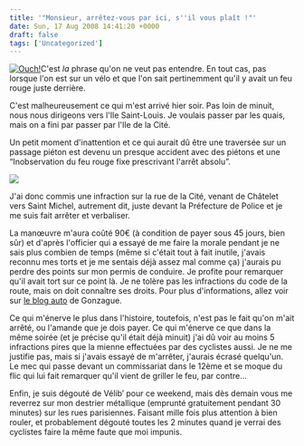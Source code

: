 ```yaml
---
title: '"Monsieur, arrêtez-vous par ici, s''il vous plaît !"'
date: Sun, 17 Aug 2008 14:41:20 +0000
draft: false
tags: ['Uncategorized']
---
```


[![Ouch!](http://farm4.static.flickr.com/3119/2769612186_e4465f8af2_m.jpg)](http://www.flickr.com/photos/madd0/2769612186/ "Ouch! by madd0, on Flickr")C'est _la_ phrase qu'on ne veut pas entendre. En tout cas, pas lorsque l'on est sur un vélo et que l'on sait pertinemment qu'il y avait un feu rouge juste derrière.

C'est malheureusement ce qui m'est arrivé hier soir. Pas loin de minuit, nous nous dirigeons vers l'Ile Saint-Louis. Je voulais passer par les quais, mais on a fini par passer par l'Ile de la Cité.

Un petit moment d'inattention et ce qui aurait dû être une traversée sur un passage piéton est devenu un presque accident avec des piétons et une “Inobservation du feu rouge fixe prescrivant l'arrêt absolu”.

[![](http://farm4.static.flickr.com/3055/2769555236_2bf260d87f_m.jpg)](http://www.flickr.com/photos/yingrichard/2769555236/)

J'ai donc commis une infraction sur la rue de la Cité, venant de Châtelet vers Saint Michel, autrement dit, juste devant la Préfecture de Police et je me suis fait arrêter et verbaliser.

La manœuvre m'aura coûté 90€ (à condition de payer sous 45 jours, bien sûr) et d'après l'officier qui a essayé de me faire la morale pendant je ne sais plus combien de temps (même si c'était tout à fait inutile, j'avais reconnu mes torts et je me sentais déjà assez mal comme ça) j'aurais pu perdre des points sur mon permis de conduire. Je profite pour remarquer qu'il avait tort sur ce point là. Je ne tolère pas les infractions du code de la route, mais on doit connaître ses droits. Pour plus d'informations, allez voir sur [le blog auto](http://blogautomobile.fr/le-retrait-de-points-pour-les-velos-les-flics-font-du-zele) de Gonzague.

Ce qui m'énerve le plus dans l'histoire, toutefois, n'est pas le fait qu'on m'ait arrêté, ou l'amande que je dois payer. Ce qui m'énerve ce que dans la même soirée (et je précise qu'il était déjà minuit) j'ai dû voir au moins 5 infractions pires que la mienne effectuées par des cyclistes aussi. Je ne me justifie pas, mais si j'avais essayé de m'arrêter, j'aurais écrasé quelqu'un. Le mec qui passe devant un commissariat dans le 12ème et se moque du flic qui lui fait remarquer qu'il vient de griller le feu, par contre…

Enfin, je suis dégouté de Vélib’ pour ce weekend, mais dès demain vous me reverrez sur mon destrier métallique (emprunté gratuitement pendant 30 minutes) sur les rues parisiennes. Faisant mille fois plus attention à bien rouler, et probablement dégouté toutes les 2 minutes quand je verrai des cyclistes faire la même faute que moi impunis.